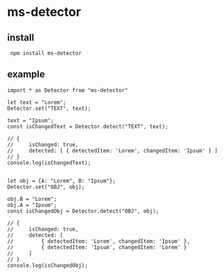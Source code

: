 # ms-detector

## install
     npm install ms-detector

## example
    import * as Detector from "ms-detector"
    
    let text = "Lorem";
    Detector.set("TEXT", text);
    
    text = "Ipsum";
    const isChangedText = Detector.detect("TEXT", text);
    
    // {
    //     isChanged: true,
    //     detected: [ { detectedItem: 'Lorem', changedItem: 'Ipsum' } ]
    // }
    console.log(isChangedText);
    
    
    let obj = {A: "Lorem", B: "Ipsum"};
    Detector.set("OBJ", obj);
    
    obj.B = "Lorem";
    obj.A = "Ipsum";
    const isChangedObj = Detector.detect("OBJ", obj);
    
    // {
    //     isChanged: true,
    //     detected: [
    //         { detectedItem: 'Lorem', changedItem: 'Ipsum' },
    //         { detectedItem: 'Ipsum', changedItem: 'Lorem' }
    //     ]
    // }
    console.log(isChangedObj);
